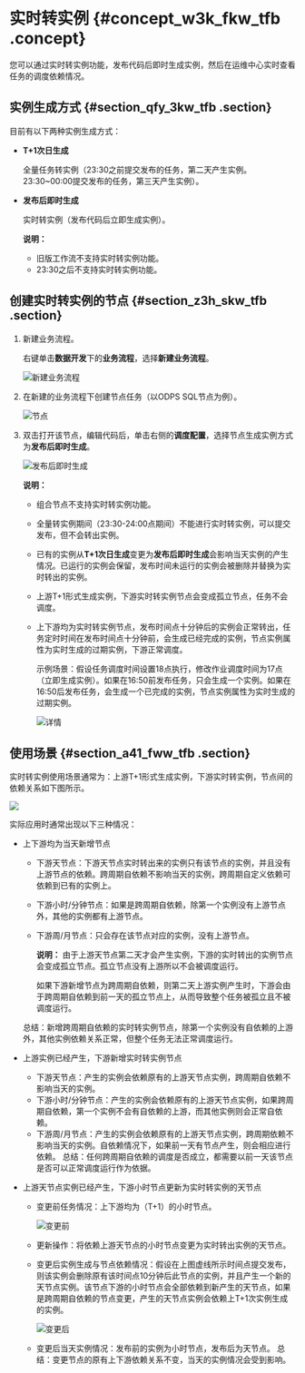 # 实时转实例 {#concept_w3k_fkw_tfb .concept}

您可以通过实时转实例功能，发布代码后即时生成实例，然后在运维中心实时查看任务的调度依赖情况。

## 实例生成方式 {#section_qfy_3kw_tfb .section}

目前有以下两种实例生成方式：

-   **T+1次日生成** 

    全量任务转实例（23:30之前提交发布的任务，第二天产生实例。23:30~00:00提交发布的任务，第三天产生实例）。

-   **发布后即时生成** 

    实时转实例（发布代码后立即生成实例）。

    **说明：** 

    -   旧版工作流不支持实时转实例功能。
    -   23:30之后不支持实时转实例功能。

## 创建实时转实例的节点 {#section_z3h_skw_tfb .section}

1.  新建业务流程。

    右键单击**数据开发**下的**业务流程**，选择**新建业务流程**。

    ![新建业务流程](http://static-aliyun-doc.oss-cn-hangzhou.aliyuncs.com/assets/img/62003/156514696131405_zh-CN.png)

2.  在新建的业务流程下创建节点任务（以ODPS SQL节点为例）。

    ![节点](http://static-aliyun-doc.oss-cn-hangzhou.aliyuncs.com/assets/img/62003/156514696131406_zh-CN.png)

3.  双击打开该节点，编辑代码后，单击右侧的**调度配置**，选择节点生成实例方式为**发布后即时生成**。

    ![发布后即时生成](http://static-aliyun-doc.oss-cn-hangzhou.aliyuncs.com/assets/img/62003/156514696231416_zh-CN.png)

    **说明：** 

    -   组合节点不支持实时转实例功能。
    -   全量转实例期间（23:30-24:00点期间）不能进行实时转实例，可以提交发布，但不会转出实例。
    -   已有的实例从**T+1次日生成**变更为**发布后即时生成**会影响当天实例的产生情况。已运行的实例会保留，发布时间未运行的实例会被删除并替换为实时转出的实例。
    -   上游T+1形式生成实例，下游实时转实例节点会变成孤立节点，任务不会调度。
    -   上下游均为实时转实例节点，发布时间点十分钟后的实例会正常转出，任务定时时间在发布时间点十分钟前，会生成已经完成的实例，节点实例属性为实时生成的过期实例，下游正常调度。

        示例场景：假设任务调度时间设置18点执行，修改作业调度时间为17点（立即生成实例）。如果在16:50前发布任务，只会生成一个实例。如果在16:50后发布任务，会生成一个已完成的实例，节点实例属性为实时生成的过期实例。

        ![详情](http://static-aliyun-doc.oss-cn-hangzhou.aliyuncs.com/assets/img/62003/156514696231427_zh-CN.png)


## 使用场景 {#section_a41_fww_tfb .section}

实时转实例使用场景通常为：上游T+1形式生成实例，下游实时转实例，节点间的依赖关系如下图所示。

![](http://static-aliyun-doc.oss-cn-hangzhou.aliyuncs.com/assets/img/62003/156514696231417_zh-CN.png)

实际应用时通常出现以下三种情况：

-   上下游均为当天新增节点

    -   下游天节点：下游天节点实时转出来的实例只有该节点的实例，并且没有上游节点的依赖。跨周期自依赖不影响当天的实例，跨周期自定义依赖可依赖到已有的实例上。
    -   下游小时/分钟节点：如果是跨周期自依赖，除第一个实例没有上游节点外，其他的实例都有上游节点。
    -   下游周/月节点：只会存在该节点对应的实例，没有上游节点。

        **说明：** 由于上游天节点第二天才会产生实例，下游的实时转出的实例节点会变成孤立节点。孤立节点没有上游所以不会被调度运行。

        如果下游新增节点为跨周期自依赖，则第二天上游实例产生时，下游会由于跨周期自依赖到前一天的孤立节点上，从而导致整个任务被孤立且不被调度运行。

    总结：新增跨周期自依赖的实时转实例节点，除第一个实例没有自依赖的上游外，其他实例依赖关系正常，但整个任务无法正常调度运行。

-   上游实例已经产生，下游新增实时转实例节点

    -   下游天节点：产生的实例会依赖原有的上游天节点实例，跨周期自依赖不影响当天的实例。
    -   下游小时/分钟节点：产生的实例会依赖原有的上游天节点实例，如果跨周期自依赖，第一个实例不会有自依赖的上游，而其他实例则会正常自依赖。
    -   下游周/月节点：产生的实例会依赖原有的上游天节点实例，跨周期依赖不影响当天的实例。自依赖情况下，如果前一天有节点产生，则会相应进行依赖。
    总结：任何跨周期自依赖的调度是否成立，都需要以前一天该节点是否可以正常调度运行作为依据。

-   上游天节点实例已经产生，下游小时节点更新为实时转实例的天节点

    -   变更前任务情况：上下游均为（T+1）的小时节点。

        ![变更前](http://static-aliyun-doc.oss-cn-hangzhou.aliyuncs.com/assets/img/62003/156514696231422_zh-CN.png)

    -   更新操作：将依赖上游天节点的小时节点变更为实时转出实例的天节点。
    -   变更后实例生成与节点依赖情况：假设在上图虚线所示时间点提交发布，则该实例会删除原有该时间点10分钟后此节点的实例，并且产生一个新的天节点实例。该节点下游的小时节点会全部依赖到新产生的天节点，如果是跨周期自依赖的节点变更，产生的天节点实例会依赖上T+1次实例生成的实例。

        ![变更后](http://static-aliyun-doc.oss-cn-hangzhou.aliyuncs.com/assets/img/62003/156514696331425_zh-CN.png)

    -   变更后当天实例情况：发布前的实例为小时节点，发布后为天节点。
    总结：变更节点的原有上下游依赖关系不变，当天的实例情况会受到影响。


